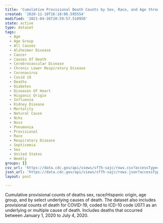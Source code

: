 ```yaml
---
title: 'Cumulative Provisional Death Counts by Sex, Race, and Age through 7/4/2020'
created: '2020-11-10T16:18:06.595554'
modified: '2021-04-26T20:59:57.510950'
state: active
type: dataset
tags:
  - Age
  - Age Group
  - All Causes
  - Alzheimer Disease
  - Cancer
  - Causes Of Death
  - Cerebrovascular Disease
  - Chronic Lower Respiratory Disease
  - Coronavirus
  - Covid 19
  - Deaths
  - Diabetes
  - Diseases Of Heart
  - Hispanic Origin
  - Influenza
  - Kidney Disease
  - Mortality
  - Natural Cause
  - Nchs
  - Nvss
  - Pneumonia
  - Provisional
  - Race
  - Respiratory Disease
  - Septicemia
  - Sex
  - United States
  - Weekly
groups: []
csv_url: 'https://data.cdc.gov/api/views/sf7h-sajc/rows.csv?accessType=DOWNLOAD'
json_url: 'https://data.cdc.gov/api/views/sf7h-sajc/rows.json?accessType=DOWNLOAD'
layout: post

---
```

Cumulative provisional counts of deaths sex, race/Hispanic origin, age group, and by select underlying causes of death. The dataset also includes provisional counts of death for COVID-19, coded to ICD-10 code U07.1 as an underlying or multiple cause of death. Includes deaths that occurred between January 1, 2020 to July 4, 2020.
